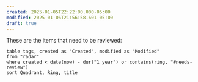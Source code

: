 ```yaml
---
created: 2025-01-05T22:22:00.000-05:00
modified: 2025-01-06T21:56:58.601-05:00
draft: true
---
```

These are the items that need to be reviewed:

```dataview
table tags, created as "Created", modified as "Modified"
from "radar"
where created < date(now) - dur("1 year") or contains(ring, "#needs-review")
sort Quadrant, Ring, title
```
